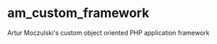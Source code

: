 am_custom_framework
===================

Artur Moczulski's custom object oriented PHP application framework
